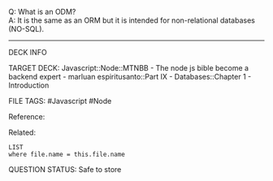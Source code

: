 Q: What is an ODM?  
A: It is the same as an ORM but it is intended for non-relational databases (NO-SQL).
<!--ID: 1693660759521-->

---

DECK INFO

TARGET DECK: Javascript::Node::MTNBB - The node js bible become a backend expert - marluan espiritusanto::Part IX - Databases::Chapter 1 - Introduction

FILE TAGS: #Javascript #Node

Reference:

Related:

```dataview
LIST
where file.name = this.file.name
```

QUESTION STATUS: Safe to store